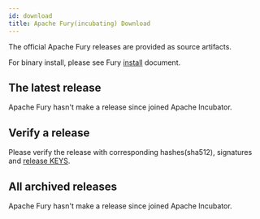 ```yaml
---
id: download
title: Apache Fury(incubating) Download
---
```


The official Apache Fury releases are provided as source artifacts.

For binary install, please see Fury [install](https://fury.apache.org/docs/start/install/) document.

## The latest release 

Apache Fury hasn't make a release since joined Apache Incubator.

## Verify a release

Please verify the release with corresponding hashes(sha512), signatures and [release KEYS](https://downloads.apache.org/incubator/fury/KEYS).


## All archived releases

Apache Fury hasn't make a release since joined Apache Incubator.


